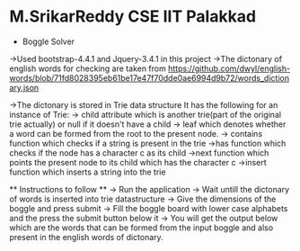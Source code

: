 # M.SrikarReddy CSE IIT Palakkad

* Boggle Solver

->Used bootstrap-4.4.1 and Jquery-3.4.1 in this project
->The dictonary of english words for checking are taken from https://github.com/dwyl/english-words/blob/71fd8028395eb61be17e47f70dde0ae6994d9b72/words_dictionary.json

->The dictonary is stored in Trie data structure
  It has the following for an instance of Trie:
  -> child attribute which is another trie(part of the original trie actually) or null if it doesn't have a child
  -> leaf which denotes whether a word can be formed from the root to the present node.
  -> contains function which checks if a string is present in the trie
  ->has function which checks if the node has a character c as its child 
  ->next function which points the present node to its child which has the character c
  ->insert function which inserts a string into the trie
  



** Instructions to follow **
-> Run the application
-> Wait untill the dictonary of words is inserted into trie datastructure
-> Give the dimensions of the boggle and press submit
-> Fill the boggle board with lower case alphabets and the press the submit button below it
-> You will get the output below which are the words that can be formed from the input boggle and also present in the english words of dictonary.